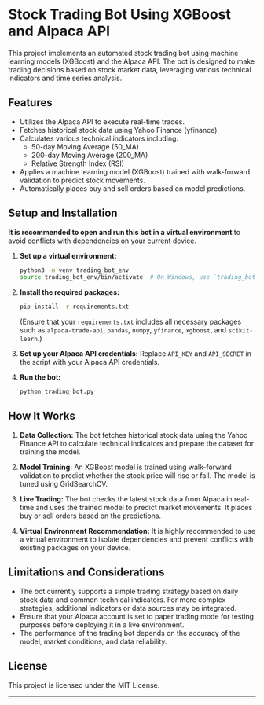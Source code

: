 

# Stock Trading Bot Using XGBoost and Alpaca API

This project implements an automated stock trading bot using machine learning models (XGBoost) and the Alpaca API. The bot is designed to make trading decisions based on stock market data, leveraging various technical indicators and time series analysis.

## Features
- Utilizes the Alpaca API to execute real-time trades.
- Fetches historical stock data using Yahoo Finance (yfinance).
- Calculates various technical indicators including:
  - 50-day Moving Average (50_MA)
  - 200-day Moving Average (200_MA)
  - Relative Strength Index (RSI)
- Applies a machine learning model (XGBoost) trained with walk-forward validation to predict stock movements.
- Automatically places buy and sell orders based on model predictions.
  
## Setup and Installation

**It is recommended to open and run this bot in a virtual environment** to avoid conflicts with dependencies on your current device.

1. **Set up a virtual environment:**
   ```bash
   python3 -m venv trading_bot_env
   source trading_bot_env/bin/activate  # On Windows, use `trading_bot_env\Scripts\activate`
   ```

2. **Install the required packages:**
   ```bash
   pip install -r requirements.txt
   ```
   (Ensure that your `requirements.txt` includes all necessary packages such as `alpaca-trade-api`, `pandas`, `numpy`, `yfinance`, `xgboost`, and `scikit-learn`.)

3. **Set up your Alpaca API credentials:**
   Replace `API_KEY` and `API_SECRET` in the script with your Alpaca API credentials.

4. **Run the bot:**
   ```bash
   python trading_bot.py
   ```

## How It Works

1. **Data Collection:**
   The bot fetches historical stock data using the Yahoo Finance API to calculate technical indicators and prepare the dataset for training the model.

2. **Model Training:**
   An XGBoost model is trained using walk-forward validation to predict whether the stock price will rise or fall. The model is tuned using GridSearchCV.

3. **Live Trading:**
   The bot checks the latest stock data from Alpaca in real-time and uses the trained model to predict market movements. It places buy or sell orders based on the predictions.

4. **Virtual Environment Recommendation:**
   It is highly recommended to use a virtual environment to isolate dependencies and prevent conflicts with existing packages on your device.

## Limitations and Considerations

- The bot currently supports a simple trading strategy based on daily stock data and common technical indicators. For more complex strategies, additional indicators or data sources may be integrated.
- Ensure that your Alpaca account is set to paper trading mode for testing purposes before deploying it in a live environment.
- The performance of the trading bot depends on the accuracy of the model, market conditions, and data reliability.

## License
This project is licensed under the MIT License.

---
